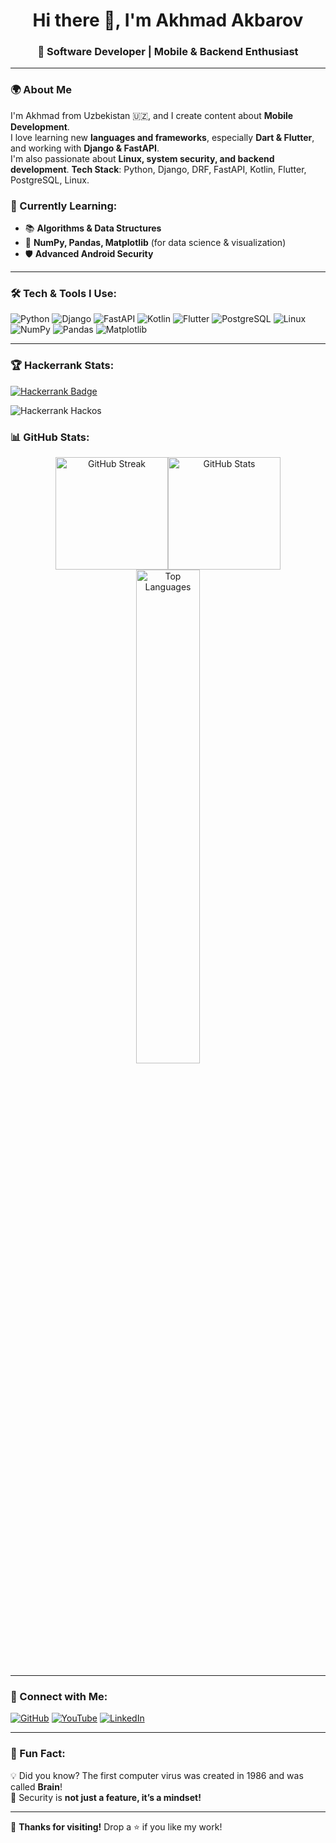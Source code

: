 <h1 align="center">Hi there 👋, I'm Akhmad Akbarov</h1>
<h3 align="center">🚀 Software Developer | Mobile & Backend Enthusiast</h3>

---
### 🌍 About Me
I'm Akhmad from Uzbekistan 🇺🇿, and I create content about **Mobile Development**.  
I love learning new **languages and frameworks**, especially **Dart & Flutter**, and working with **Django & FastAPI**.  
I'm also passionate about **Linux, system security, and backend development**.
**Tech Stack**: Python, Django, DRF, FastAPI, Kotlin, Flutter, PostgreSQL, Linux.

### 🌱 Currently Learning:
- 📚 **Algorithms & Data Structures**
- 🧮 **NumPy, Pandas, Matplotlib** (for data science & visualization)
- 🛡️ **Advanced Android Security**

---

### 🛠️ Tech & Tools I Use:
![Python](https://img.shields.io/badge/-Python-3776AB?style=for-the-badge&logo=python&logoColor=white)
![Django](https://img.shields.io/badge/-Django-092E20?style=for-the-badge&logo=django&logoColor=white)
![FastAPI](https://img.shields.io/badge/-FastAPI-009688?style=for-the-badge&logo=fastapi&logoColor=white)
![Kotlin](https://img.shields.io/badge/-Kotlin-7F52FF?style=for-the-badge&logo=kotlin&logoColor=white)
![Flutter](https://img.shields.io/badge/-Flutter-02569B?style=for-the-badge&logo=flutter&logoColor=white)
![PostgreSQL](https://img.shields.io/badge/-PostgreSQL-336791?style=for-the-badge&logo=postgresql&logoColor=white)
![Linux](https://img.shields.io/badge/-Linux-FCC624?style=for-the-badge&logo=linux&logoColor=black)
![NumPy](https://img.shields.io/badge/-NumPy-013243?style=for-the-badge&logo=numpy&logoColor=white)
![Pandas](https://img.shields.io/badge/-Pandas-150458?style=for-the-badge&logo=pandas&logoColor=white)
![Matplotlib](https://img.shields.io/badge/-Matplotlib-11557C?style=for-the-badge&logoColor=white)

---



### 🏆 Hackerrank Stats:
[![Hackerrank Badge](https://img.shields.io/badge/Hackerrank-Profile-2EC866?style=for-the-badge&logo=hackerrank&logoColor=white)](https://www.hackerrank.com/your-hackerrank-profile)

![Hackerrank Hackos](https://img.shields.io/badge/Total_Hackos-266-red?style=for-the-badge&logo=hackerrank)

### 📊 GitHub Stats:
<div align="center">
  <div align="center" style="display: flex; flex-wrap: wrap; justify-content: center;">
  <img src="https://github-readme-streak-stats.herokuapp.com/?user=akhmadjonakbarov&theme=tokyonight" alt="GitHub Streak" height="180px" />
  <img src="https://github-readme-stats.vercel.app/api?username=akhmadjonakbarov&show_icons=true&theme=tokyonight" alt="GitHub Stats" height="180px" />
</div>

  <img src="https://github-readme-stats.vercel.app/api/top-langs/?username=akhmadjonakbarov&layout=compact&theme=tokyonight" alt="Top Languages" width="45%" />
</div>

---

### 🔗 Connect with Me:
[![GitHub](https://img.shields.io/badge/GitHub-akhmadjonakbarov-181717?style=for-the-badge&logo=github)](https://github.com/akhmadjonakbarov)
[![YouTube](https://img.shields.io/badge/YouTube-Akhmad%20Akbarov-FF0000?style=for-the-badge&logo=youtube&logoColor=white)](https://www.youtube.com/channel/UCI99Tip1a09X7Ni6XP1iXng)
[![LinkedIn](https://img.shields.io/badge/LinkedIn-Akhmad%20Akbarov-0077B5?style=for-the-badge&logo=linkedin)](https://www.linkedin.com/in/akhmadjon-akbarov-aa6864218/)


---

### 🚀 Fun Fact:
💡 Did you know? The first computer virus was created in 1986 and was called **Brain**!  
🔐 Security is **not just a feature, it’s a mindset!**  

---
💙 **Thanks for visiting!** Drop a ⭐ if you like my work!
